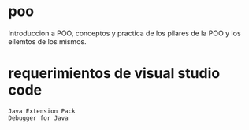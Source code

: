 # poo
Introduccion a POO, conceptos y practica de los pilares de la POO y los ellemtos de los mismos.
# requerimientos de visual studio code
    Java Extension Pack
    Debugger for Java

